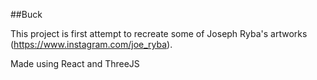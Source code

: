 ##Buck

This project is first attempt to recreate some of Joseph Ryba's artworks (https://www.instagram.com/joe_ryba).

Made using React and ThreeJS
